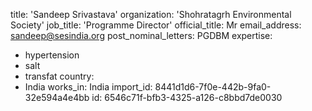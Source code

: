 title: 'Sandeep Srivastava'
organization: 'Shohratagrh Environmental Society'
job_title: 'Programme Director'
official_title: Mr
email_address: sandeep@sesindia.org
post_nominal_letters: PGDBM
expertise:
  - hypertension
  - salt
  - transfat
country:
  - India
works_in: India
import_id: 8441d1d6-7f0e-442b-9fa0-32e594a4e4bb
id: 6546c71f-bfb3-4325-a126-c8bbd7de0030
